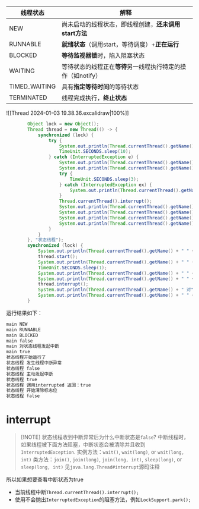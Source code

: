 
| 线程状态      | 解释                                                         |
| ------------- | ------------------------------------------------------------ |
| NEW           | 尚未启动的线程状态，即线程创建，**还未调用start方法**        |
| RUNNABLE      | **就绪状态**（调用start，等待调度）+**正在运行**             |
| BLOCKED       | **等待监视器锁**时，陷入阻塞状态                             |
| WAITING       | 等待状态的线程正在**等待**另一线程执行特定的操作（如notify） |
| TIMED_WAITING | 具有**指定等待时间**的等待状态                               |
| TERMINATED    | 线程完成执行，**终止状态**                                   |

![[Thread 2024-01-03 19.38.36.excalidraw|100%]]

```java
        Object lock = new Object();
        Thread thread = new Thread(() -> {
            synchronized (lock) {
                try {
                    System.out.println(Thread.currentThread().getName() + "开始运行了");
                    TimeUnit.SECONDS.sleep(10);
                } catch (InterruptedException e) {
                    System.out.println(Thread.currentThread().getName() + " 发生线程中断异常");
                    System.out.println(Thread.currentThread().getName() + " " + Thread.currentThread().isInterrupted());
                    try {
                        TimeUnit.SECONDS.sleep(3);
                    } catch (InterruptedException ex) {
                        System.out.println(Thread.currentThread().getName() + " 发生线程中断");
                    }
                    Thread.currentThread().interrupt();
                    System.out.println(Thread.currentThread().getName() + " 主动发起中断");
                    System.out.println(Thread.currentThread().getName() + " " + Thread.currentThread().isInterrupted());
                    System.out.println(Thread.currentThread().getName() + " 调用interrupted 返回：" + Thread.interrupted());
                    System.out.println(Thread.currentThread().getName() + " " + Thread.currentThread().isInterrupted());
                }
            }
        }, "状态线程");
        synchronized (lock) {
            System.out.println(Thread.currentThread().getName() + " " + thread.getState());
            thread.start();
            System.out.println(Thread.currentThread().getName() + " " + thread.getState());
            TimeUnit.SECONDS.sleep(1);
            System.out.println(Thread.currentThread().getName() + " " + thread.getState());
            System.out.println(Thread.currentThread().getName() + " " + thread.isInterrupted());
            thread.interrupt();
            System.out.println(Thread.currentThread().getName() + " 对" + thread.getName() + "发起中断");
            System.out.println(Thread.currentThread().getName() + " " + thread.isInterrupted());
        }

```

运行结果如下：
```sh
main NEW
main RUNNABLE
main BLOCKED
main false
main 对状态线程发起中断
main true
状态线程开始运行了
状态线程 发生线程中断异常
状态线程 false
状态线程 主动发起中断
状态线程 true
状态线程 调用interrupted 返回：true
状态线程 开始清除标志位
状态线程 false
```
# interrupt

> [!NOTE] 状态线程收到中断异常后为什么中断状态是`false`?
> 中断线程时，如果线程被下面方法阻塞，中断状态会被清除并且收到`InterruptedException`.
> 实例方法：`wait()`, `wait(long)`, or `wait(long, int)` 
> 类方法：`join()`, `join(long)`, `join(long, int)`, `sleep(long)`, or `sleep(long, int)`
> 见`java.lang.Thread#interrupt`源码注释

所以如果想要查看中断状态为true
- 当前线程中断`Thread.currentThread().interrupt();`
- 使用不会抛出`InterruptedException`的阻塞方法，例如`LockSupport.park();`
